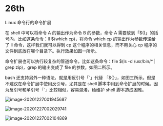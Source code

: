 # 26th

Linux 命令行的命令扩展

在 shell 中可以将命令 A 的输出作为命令 B 的参数，命令 A 需要放到「$()」的括号内，比如这条命令：ll $(which cp)，将命令 which cp 的输出作为参数传递给了 ll 命令，这样我们就可以得到 cp 这个程序的相关信息，而不用关心 cp 程序的文件到底放在哪个目录下。执行效果如图一所示。

命令扩展也可以执行较复杂的管道命令。比如这条命令：file $(ls -d /usr/bin/\* | grep zip)，grep 的输出变成了 file 的参数。如图二所示。

bash 还支持另外一种语法，就是用反引号「\`」代替 「${}」，如图三所示。但是不建议在命令扩展中使用反引号，尤其是在 shell 脚本中用到命令扩展的时候。因为反引号和单引号「'」比较相似，容易混淆，给维护 shell 脚本造成困难。

![image-20201227001945687](https://tva1.sinaimg.cn/large/008eGmZEly1gnbbgu8k7vj30pg024wew.jpg)

![image-20201227002029741](https://tva1.sinaimg.cn/large/008eGmZEly1gnbbgrm0cqj31sa0k4wrg.jpg)

![image-20201227002104869](https://tva1.sinaimg.cn/large/008eGmZEly1gnbbh0biy1j30ow02874q.jpg)
